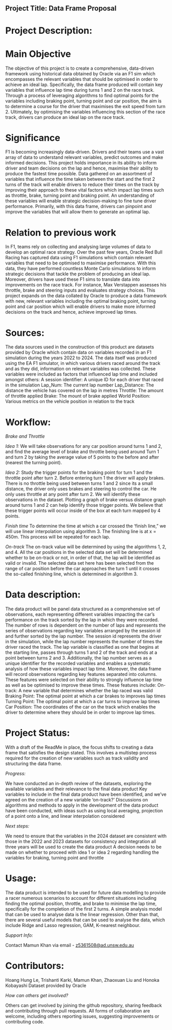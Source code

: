 ## Project Title: Data Frame Proposal

# Project Description:

# Main Objective 

The objective of this project is to create a comprehensive, data-driven framework using historical data obtained by Oracle via an F1 sim which encompasses the relevant variables that should be optimised in order to achieve an ideal lap. Specifically, the data frame produced will contain key variables that influence lap time during turns 1 and 2 on the race track. Through a process of leveraging algorithms to find optimal points for the variables including braking point, turning point and car position, the aim is to determine a course for the driver that maximises the exit speed from turn 2. Ultimately, by optimising the variables influencing this section of the race track, drivers can produce an ideal lap on the race track.

# Significance  

F1 is becoming increasingly data-driven. Drivers and their teams use a vast array of data to understand relevant variables, predict outcomes and make informed decisions. This project holds importance in its ability to inform driver and team decisions on the lap and hence, maximise their ability to produce the fastest time possible. Data gathered on an assortment of variables that influence the time taken between the start and the first 2 turns of the track will enable drivers to reduce their times on the track by improving their approach to these vital factors which impact lap times such as throttle, brake, turning point and braking point. An understanding of these variables will enable strategic decision-making to fine tune driver performance.  Primarily, with this data frame, drivers can pinpoint and improve the variables that will allow them to generate an optimal lap.

# Relation to  previous work 

In F1, teams rely on collecting and analysing large volumes of data to develop an optimal race strategy. Over the past few years, Oracle Red Bull Racing has captured data using F1 simulations which contain relevant variables that need to be optimised to maximise performance. With this data, they have performed countless Monte Carlo simulations to inform strategic decisions that tackle the problem of producing an ideal lap. Moreover, drivers have used these F1 sims to translate data into improvements on the race track. For instance, Max Verstappen assesses his throttle, brake and steering inputs and evaluates strategy choices. 
This project expands on the data collated by Oracle to produce a data framework with new, relevant variables including the optimal braking point, turning point and car position which will enable drivers to make more informed decisions on the track and hence, achieve improved lap times.

# Sources:

The data sources used in the construction of this product are datasets provided by Oracle which contain data on variables recorded in an F1 simulation during the years 2022 to 2024. The data itself was produced using the EA F1 simulator, in which various drivers raced around the track and as they did, information on relevant variables was collected. These variables were included as factors that influenced lap time and included amongst others:
A session identifier: A unique ID for each driver that raced in the simulation 
Lap_Num: The current lap number
Lap_Distance: The distance the vehicle has covered on the lap in metres
Throttle: The amount of throttle applied
Brake: The mount of brake applied
World Position: Various metrics on the vehicle position in relation to the track

# Workflow:

_Brake and Throttle_ 

_Idea 1:_ We will take observations for any car position around turns 1 and 2, and find the average level of brake and throttle being used around Turn 1 and turn 2 by taking the average value of 5 points to the before and after (nearest the turning point).

_Idea 2:_ Study the trigger points for the braking point for turn 1 and the throttle point after turn 2. Before entering turn 1 the driver will apply brakes. There is no throttle being used between turns 1 and 2 since its a small distance, the driver only uses brakes and steering to control the car. He only uses throttle at any point after turn 2. We will identify these observations in the dataset. Plotting a graph of brake versus distance graph around turns 1 and 2 can help identify those trigger points. We believe that these trigger points will occur inside of the box at each turn mapped by 4 points. 

_Finish time_ 
To determine the time at which a car crossed the ‘finish line,” we will use linear interpolation using algorithm 3. The finishing line is at x = 450m. This process will be repeated for each lap.

_On-track_
The on-track value will be determined by using the algorithms 1, 2, and 4. All the car positions in the selected data set will be determined whether to be on-track or not, in order of that, the lap will be identified as valid or invalid. The selected data set here has been selected from the range of car position before the car approaches the turn 1 until it crosses the so-called finishing line, which is determined in algorithm 3. 


# Data description:

The data product will be panel data structured as a comprehensive set of observations, each representing different variables impacting the car’s performance on the track sorted by the lap in which they were recorded. 
The number of rows is dependent on the number of laps and represents the series of observations regarding key variables arranged by the session id and further sorted by the lap number. The session id represents the driver in the simulation, while the lap number represents the number of times the driver raced the track. The lap variable is classified as one that begins at the starting line, passes through turns 1 and 2 of the track and ends at a point between turns 2 and 3. Additionally, the lap number serves as a unique identifier for the recorded variables and enables a systematic analysis of how these variables impact lap time. 
Moreover, the data frame will record observations regarding key features separated into columns. These features were selected on their ability to strongly influence lap time as well as be optimised to improve these times. These features include: 
On-track: A new variable that determines whether the lap raced was valid 
Braking Point: The optimal point at which a car brakes to improves lap times
Turning Point: The optimal point at which a car turns to improve lap times
Car Position: The coordinates of the car on the track which enables the driver to determine where they should be in order to improve lap times.

# Project Status:

With a draft of the ReadMe in place, the focus shifts to creating a data frame that satisfies the design stated. This involves a multistep process required for the creation of new variables such as track validity and structuring the data frame.

_Progress:_ 

We have conducted an in-depth review of the datasets, exploring the available variables and their relevance to the final data product 
Key variables to include in the final data product have been identified, and we’ve agreed on the creation of a new variable ‘on-track?’
Discussions on algorithms and methods to apply in the development of the data product have been conducted, with ideas such as using local averaging, projection of a point onto a line, and linear interpolation considered 

_Next steps:_ 

We need to ensure that the variables in the 2024 dataset are consistent with those in the 2022 and 2023 datasets for consistency and integration all three years will be used to create the data product 
A decision needs to be made on whether to proceed with idea 1 or idea 2 regarding handling the variables for braking, turning point and throttle 


# Usage:

The data product is intended to be used for future data modelling to provide a racer numerous scenarios to account for different situations including finding the optimal position, throttle, and brake to minimise the lap time, specifically for the completion of the first 2 turns. A simple analysis model that can be used to analyse data is the linear regression. Other than that, there are several useful models that can be used to analyse the data, which include Ridge and Lasso regression, GAM, K-nearest neighbour. 

_Support Info:_

Contact Mamun Khan via email - z5361508@ad.unsw.edu.au

# Contributors: 

Hoang Hung Le, Trishanti Karki, Mamun Khan, Zhaoxuan Liu and Honoka Kobayashi
Dataset provided by Oracle

_How can others get involved?_ 

Others can get involved by joining the github repository, sharing feedback and contributing through pull requests. All forms of collaboration are welcome, including others reporting issues, suggesting improvements or contributing code. 




